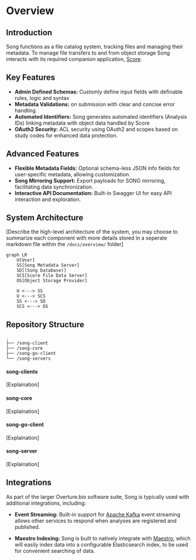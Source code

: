 
# Overview

## Introduction

Song functions as a file catalog system, tracking files and managing their metadata. To manage file transfers to and from object storage Song interacts with its required companion application, [Score](https://github.com/overture-stack/score).

## Key Features

- **Admin Defined Schemas:** Customly define input fields with definable rules, logic and syntax
- **Metadata Validations:**  on submission with clear and concise error handling.
- **Automated Identifiers:** Song generates automated identifiers (Analysis IDs) linking metadata with object data handled by Score
- **OAuth2 Security:** ACL security using OAuth2 and scopes based on study codes for enhanced data protection.

## Advanced Features

- **Flexible Metadata Fields:** Optional schema-less JSON info fields for user-specific metadata, allowing customization.
- **Song Mirroring Support:** Export payloads for SONG mirroring, facilitating data synchronization.
- **Interactive API Documentation:** Built-in Swagger UI for easy API interaction and exploration.

## System Architecture
[Describe the high-level architecture of the system, you may choose to summarize each component with more details stored in a seperate markdown file within the `/docs/overview/` folder]

```mermaid
graph LR
    U[User]
    SS[Song Metadata Server]
    SD[(Song Database)]
    SCS[Score File Data Server]
    OS[Object Storage Provider]

    U <---> SS
    U <---> SCS
    SS <---> SD
    SCS <---> OS
```

## Repository Structure

```
.
├── /song-client
├── /song-core
├── /song-go-client
└── /song-servers
```

#### song-clients

[Explaination]

#### song-core

[Explaination]

#### song-go-client

[Explaination]

#### song-server

[Explaination]

## Integrations

As part of the larger Overture.bio software suite, Song is typically used with additional integrations, including:

- **Event Streaming:** Built-in support for [Apache Kafka](https://kafka.apache.org/) event streaming allows other services to respond when analyses are registered and published.

- **Maestro Indexing:** Song is built to natively integrate with [Maestro](https://github.com/overture-stack/maestro), which will easily index data into a configurable Elasticsearch index, to be used for convenient searching of data.
